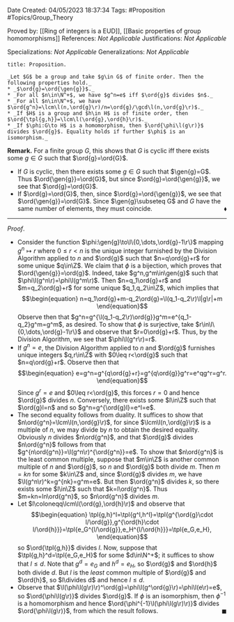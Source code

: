 <div class="topSpace"></div>

Date Created: 04/05/2023 18:37:34
Tags: #Proposition #Topics/Group_Theory

Proved by: [[Ring of integers is a EUD]], [[Basic properties of group homomorphisms]]
References: _Not Applicable_
Justifications: _Not Applicable_

Specializations: _Not Applicable_
Generalizations: _Not Applicable_

``` ad-Proposition
title: Proposition.

_Let $G$ be a group and take $g\in G$ of finite order. Then the following properties hold._
* _$\ord{g}=\ord{\gen{g}}$._
* _For all $n\in\N^+$, we have $g^n=e$ iff $\ord{g}$ divides $n$._
* _For all $n\in\N^+$, we have $\ord{g^n}=\lcm\l(n,\ord{g}\r)/n=\ord{g}/\gcd\l(n,\ord{g}\r)$._
* _If $H$ is a group and $h\in H$ is of finite order, then $\ord{\tpl{g,h}}=\lcm\l(\ord{g},\ord{h}\r)$._
* _If $\phi:G\to H$ is a homomorphism, then $\ord{\phi\l(g\r)}$ divides $\ord{g}$. Equality holds if further $\phi$ is an isomorphism._

```

**Remark.** For a finite group $G$, this shows that $G$ is cyclic iff there exists some $g\in G$ such that $\ord{g}=\ord{G}$.

* If $G$ is cyclic, then there exists some $g\in G$ such that $\gen{g}=G$. Thus $\ord{\gen{g}}=\ord{G}$, but since $\ord{g}=\ord{\gen{g}}$, we see that $\ord{g}=\ord{G}$.
* If $\ord{g}=\ord{G}$, then, since $\ord{g}=\ord{\gen{g}}$, we see that $\ord{\gen{g}}=\ord{G}$. Since $\gen{g}\subseteq G$ and $G$ have the same number of elements, they must coincide.<span style="float:right;">$\blacklozenge$</span>

---

_Proof_.
* Consider the function $\phi:\gen{g}\to\l\{0,\dots,\ord{g}-1\r\}$ mapping $g^n\mapsto r$ where $0\leq r<n$ is the unique integer furnished by the Division Algorithm applied to $n$ and $\ord{g}$ such that $n=q\ord{g}+r$ for some unique $q\in\Z$. We claim that $\phi$ is a bijection, which proves that $\ord{\gen{g}}=\ord{g}$. Indeed, take $g^n,g^m\in\gen{g}$ such that $\phi\l(g^n\r)=\phi\l(g^m\r)$. Then $n=q_1\ord{g}+r$ and $m=q_2\ord{g}+r$ for some unique $q_1,q_2\in\Z$, which implies that
$$\begin{equation}
    n=q_1\ord{g}+m-q_2\ord{g}=\l(q_1-q_2\r)\l|g\r|+m
\end{equation}$$
Observe then that $g^n=g^{\l(q_1-q_2\r)\ord{g}}g^m=e^{q_1-q_2}g^m=g^m$, as desired. To show that $\phi$ is surjective, take $r\in\l\{0,\dots,\ord{g}-1\r\}$ and observe that $r=0\ord{g}+r$. Thus, by the Division Algorithm, we see that $\phi\l(g^r\r)=r$.
* If $g^n=e$, the Division Algorithm applied to $n$ and $\ord{g}$ furnishes unique integers $q,r\in\Z$ with $0\leq r<\ord{g}$ such that $n=q\ord{g}+r$. Observe then that
$$\begin{equation}
    e=g^n=g^{q\ord{g}+r}=g^{q\ord{g}}g^r=e^qg^r=g^r.
\end{equation}$$
Since $g^r=e$ and $0\leq r<\ord{g}$, this forces $r=0$ and hence $\ord{g}$ divides $n$. Conversely, there exists some $l\in\Z$ such that $\ord{g}l=n$ and so $g^n=g^{\ord{g}l}=e^l=e$.
* The second equality follows from duality. It suffices to show that $n\ord{g^n}=\lcm\l(n,\ord{g}\r)$, for since $\lcm\l(n,\ord{g}\r)$ is a multiple of $n$, we may divide by $n$ to obtain the desired equality. Obviously $n$ divides $n\ord{g^n}$, and that $\ord{g}$ divides $n\ord{g^n}$ follows from that $g^{n\ord{g^n}}=\l(g^n\r)^{\ord{g^n}}=e$. To show that $n\ord{g^n}$ is the least common multiple, suppose that $m\in\Z$ is another common multiple of $n$ and $\ord{g}$, so $n$ and $\ord{g}$ both divide $m$. Then $m=kn$ for some $k\in\Z$ and, since $\ord{g}$ divides $m$, we have $\l(g^n\r)^k=g^{nk}=g^m=e$. But then $\ord{g^n}$ divides $k$, so there exists some $l\in\Z$ such that $k=l\ord{g^n}$. Thus $m=kn=ln\ord{g^n}$, so $n\ord{g^n}$ divides $m$.
* Let $l\coloneqq\lcm\l(\ord{g},\ord{h}\r)$ and observe that
$$\begin{equation}
    \tpl{g,h}^l=\tpl{g^l,h^l}=\tpl{g^{\ord{g}\cdot l/\ord{g}},g^{\ord{h}\cdot l/\ord{h}}}=\tpl{e_G^{l/\ord{g}},e_H^{l/\ord{h}}}=\tpl{e_G,e_H},
\end{equation}$$
so $\ord{\tpl{g,h}}$ divides $l$. Now, suppose that $\tpl{g,h}^d=\tpl{e_G,e_H}$ for some $d\in\N^+$; it suffices to show that $l\leq d$. Note that $g^d=e_G$ and $h^d=e_H$, so $\ord{g}$ and $\ord{h}$ both divide $d$. But $l$ is the _least_ common multiple of $\ord{g}$ and $\ord{h}$, so $l\divides d$ and hence $l\leq d$.
* Observe that $\l(\phi\l(g\r)\r)^\ord{g}=\phi\l(g^\ord{g}\r)=\phi\l(e\r)=e$, so $\ord{\phi\l(g\r)}$ divides $\ord{g}$. If $\phi$ is an isomorphism, then $\phi^{-1}$ is a homomorphism and hence $\ord{\phi^{-1}\l(\phi\l(g\r)\r)}$ divides $\ord{\phi\l(g\r)}$, from which the result follows.<span style="float:right;">$\blacksquare$</span>
